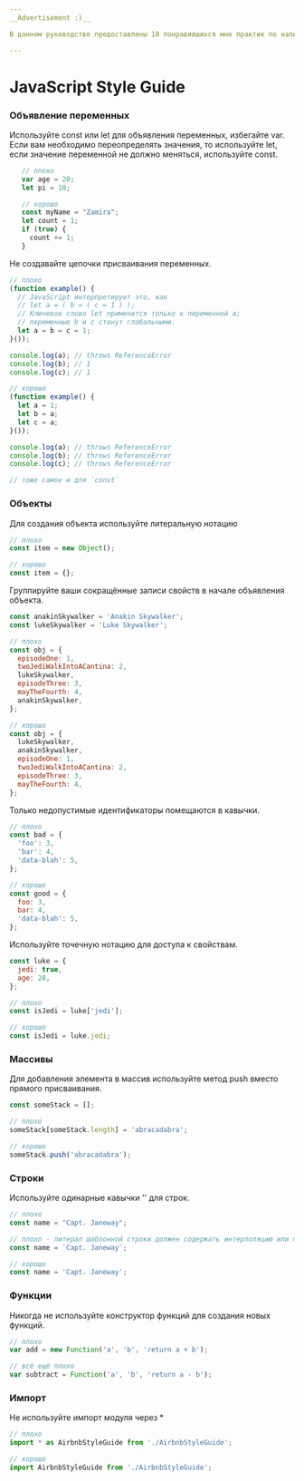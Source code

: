 ```yaml
---
__Advertisement :)__

В данном руководстве предоставлены 10 понравившихся мне практик по написанию JavaScript-кода.

---
```


# JavaScript Style Guide
### __Объявление переменных__
Используйте const или let для объявления переменных, избегайте var.
Если вам необходимо переопределять значения, то используйте let, если значение переменной не должно меняться, используйте const.

 ```javascript
    // плохо
    var age = 20;
    let pi = 10;

    // хорошо
    const myName = "Zamira";
    let count = 1;
    if (true) {
      count += 1;
    }
```
Не создавайте цепочки присваивания переменных.
```javascript
// плохо
(function example() {
  // JavaScript интерпретирует это, как
  // let a = ( b = ( c = 1 ) );
  // Ключевое слово let применится только к переменной a;
  // переменные b и c станут глобальными.
  let a = b = c = 1;
}());

console.log(a); // throws ReferenceError
console.log(b); // 1
console.log(c); // 1

// хорошо
(function example() {
  let a = 1;
  let b = a;
  let c = a;
}());

console.log(a); // throws ReferenceError
console.log(b); // throws ReferenceError
console.log(c); // throws ReferenceError

// тоже самое и для `const`
```
### __Объекты__
Для создания объекта используйте литеральную нотацию
```javascript
// плохо
const item = new Object();

// хорошо
const item = {};
```
Группируйте ваши сокращённые записи свойств в начале объявления объекта.
```javascript
const anakinSkywalker = 'Anakin Skywalker';
const lukeSkywalker = 'Luke Skywalker';

// плохо
const obj = {
  episodeOne: 1,
  twoJediWalkIntoACantina: 2,
  lukeSkywalker,
  episodeThree: 3,
  mayTheFourth: 4,
  anakinSkywalker,
};

// хорошо
const obj = {
  lukeSkywalker,
  anakinSkywalker,
  episodeOne: 1,
  twoJediWalkIntoACantina: 2,
  episodeThree: 3,
  mayTheFourth: 4,
};
```
Только недопустимые идентификаторы помещаются в кавычки.
```javascript
// плохо
const bad = {
  'foo': 3,
  'bar': 4,
  'data-blah': 5,
};

// хорошо
const good = {
  foo: 3,
  bar: 4,
  'data-blah': 5,
};
```
Используйте точечную нотацию для доступа к свойствам.
```javascript
const luke = {
  jedi: true,
  age: 28,
};

// плохо
const isJedi = luke['jedi'];

// хорошо
const isJedi = luke.jedi;
```
### __Массивы__
Для добавления элемента в массив используйте метод push вместо прямого присваивания.
```javascript
const someStack = [];

// плохо
someStack[someStack.length] = 'abracadabra';

// хорошо
someStack.push('abracadabra');
```
### __Строки__
Используйте одинарные кавычки '' для строк.
```javascript
// плохо
const name = "Capt. Janeway";

// плохо - литерал шаблонной строки должен содержать интерполяцию или переводы строк
const name = `Capt. Janeway`;

// хорошо
const name = 'Capt. Janeway';
```
### __Функции__
Никогда не используйте конструктор функций для создания новых функций.
```javascript
// плохо
var add = new Function('a', 'b', 'return a + b');

// всё ещё плохо
var subtract = Function('a', 'b', 'return a - b');
```
### __Импорт__
Не используйте импорт модуля через *
```javascript
// плохо
import * as AirbnbStyleGuide from './AirbnbStyleGuide';

// хорошо
import AirbnbStyleGuide from './AirbnbStyleGuide';
```
